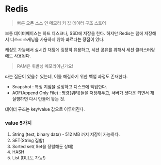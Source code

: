 # Redis

> 빠른 오픈 소스 인 메모리 키 값 데이터 구조 스토어

보통 데이터베이스는 하드 디스크나, SSD에 저장을 한다.
하지만 Redis는 램에 저장해서 디스크 스캐닝을 사용하지 않아 빠르다는 장점이 있다.

캐싱도 가능해서 실시간 채팅에 굉장히 유용하고, 세션 공유를 위해서 세션 클러스터링에도 사용된다.

> RAM은 휘발성 메모리아닌가요!

라는 질문이 있을수 있는데, 이를 해결하기 위한 백업 과정도 존재한다.

- Snapshot : 특정 지점을 설정하고 디스크에 백업한다.
- AOF(Append Only File) : 명령(쿼리)들을 저장해두고, 서버가 셧다운 되면서 재실행하면 다시 만들어 놓는 것.

데이터 구조는 key/value 값으로 이루어진다.

### value 5가지

1. String (text, binary data) - 512 MB 까지 저장이 가능하다.
2. SET(String 집합)
3. Sorted set( Set을 정렬해둔 상태)
4. HASH
5. List (DLL도 가능!)
